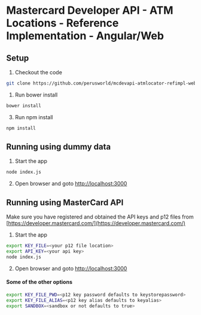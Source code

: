 # Mastercard Developer API - ATM Locations - Reference Implementation - Angular/Web #

## Setup ##

1. Checkout the code
```bash
git clone https://github.com/perusworld/mcdevapi-atmlocator-refimpl-web.git
```
1. Run bower install
```bash
bower install
```
3. Run npm install
```bash
npm install
```

## Running using dummy data ##
1. Start the app
```bash
node index.js
```
2. Open browser and goto [http://localhost:3000](http://localhost:3000)

## Running using MasterCard API ##
Make sure you have registered and obtained the API keys and p12 files from [https://developer.mastercard.com/](https://developer.mastercard.com/)

1. Start the app
```bash
export KEY_FILE=<your p12 file location>
export API_KEY=<your api key>
node index.js
```
2. Open browser and goto [http://localhost:3000](http://localhost:3000)

#### Some of the other options ####
```bash
export KEY_FILE_PWD=<p12 key password defaults to keystorepassword>
export KEY_FILE_ALIAS=<p12 key alias defaults to keyalias>
export SANDBOX=<sandbox or not defaults to true>
```